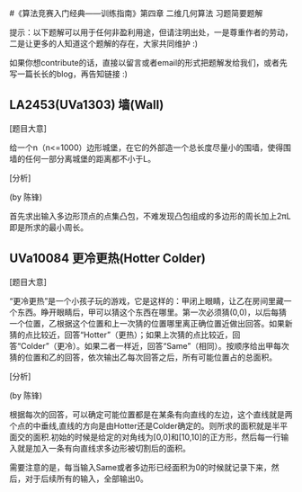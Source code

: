 #《算法竞赛入门经典——训练指南》第四章 二维几何算法 习题简要题解

提示：以下题解可以用于任何非盈利用途，但请注明出处，一是尊重作者的劳动，二是让更多的人知道这个题解的存在，大家共同维护 :)

如果你想contribute的话，直接以留言或者email的形式把题解发给我们，或者先写一篇长长的blog，再告知链接 :)

## LA2453(UVa1303) 墙(Wall) ##

[题目大意]

给一个n（n<=1000）边形城堡，在它的外部造一个总长度尽量小的围墙，使得围墙的任何一部分离城堡的距离都不小于L。

[分析]

(by 陈锋)

首先求出输入多边形顶点的点集凸包，不难发现凸包组成的多边形的周长加上2πL即是所求的最小周长。

## UVa10084 更冷更热(Hotter Colder) ##

[题目大意]

“更冷更热”是一个小孩子玩的游戏，它是这样的：甲闭上眼睛，让乙在房间里藏一个东西。睁开眼睛后，甲可以猜这个东西在哪里。第一次必须猜(0,0)，以后每猜一个位置，乙根据这个位置和上一次猜的位置哪里离正确位置近做出回答。如果新猜的点比较近，回答“Hotter”（更热）；如果上次猜的点比较近，回答“Colder”（更冷）。如果二者一样近，回答“Same”（相同）。按顺序给出甲每次猜的位置和乙的回答，依次输出乙每次回答之后，所有可能位置占的总面积。

[分析]

(by 陈锋)

根据每次的回答，可以确定可能位置都是在某条有向直线的左边，这个直线就是两个点的中垂线,直线的方向是由Hotter还是Colder确定的。则所求的面积就是半平面交的面积.初始的时候是给定的对角线为[0,0]和[10,10]的正方形，然后每一行输入就是加入一条有向直线求多边形被切割后的面积。

需要注意的是，每当输入Same或者多边形已经面积为0的时候就记录下来，然后，对于后续所有的输入，全部输出0。